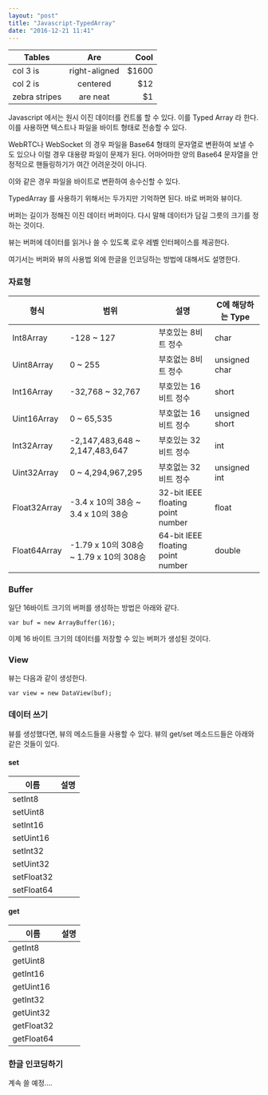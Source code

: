 ```yaml
---
layout: "post"
title: "Javascript-TypedArray"
date: "2016-12-21 11:41"
---
```


| Tables        | Are           | Cool  |
| ------------- |:-------------:| -----:|
| col 3 is      | right-aligned | $1600 |
| col 2 is      | centered      |   $12 |
| zebra stripes | are neat      |    $1 |


Javascript 에서는 원시 이진 데이터를 컨트롤 할 수 있다. 이를 Typed Array 라 한다.
이를 사용하면 텍스트나 파일을 바이트 형태로 전송할 수 있다.

WebRTC나 WebSocket 의 경우 파일을 Base64 형태의 문자열로 변환하여 보낼 수도 있으나 이럴 경우 대용량 파일이 문제가 된다. 어마어마한 양의 Base64 문자열을 안정적으로 핸들링하기가 여간 어려운것이 아니다.

이와 같은 경우 파일을 바이트로 변환하여 송수신할 수 있다.

TypedArray 를 사용하기 위해서는 두가지만 기억하면 된다. 바로 버퍼와 뷰이다.

버퍼는 길이가 정해진 이진 데이터 버퍼이다. 다시 말해 데이터가 담길 그릇의 크기를 정하는 것이다.

뷰는 버퍼에 데이터를 읽거나 쓸 수 있도록 로우 레벨 인터페이스를 제공한다.

여기서는 버퍼와 뷰의 사용법 외에 한글을 인코딩하는 방법에 대해서도 설명한다.

### 자료형
형식   |범위    |설명     |C에 해당하는 Type
----- | ----- | ----- | ------
Int8Array|-128 ~ 127|부호있는 8비트 정수|char
Uint8Array|0 ~ 255|부호없는 8비트 정수|unsigned char
Int16Array|-32,768 ~ 32,767|부호있는 16비트 정수|short
Uint16Array|0 ~ 65,535|부호없는 16비트 정수|	unsigned short
Int32Array|-2,147,483,648 ~ 2,147,483,647|	부호있는 32비트 정수|int
Uint32Array|0 ~ 4,294,967,295|부호없는 32비트 정수|unsigned int
Float32Array|-3.4 x 10의 38승 ~ 3.4 x 10의 38승|32-bit IEEE floating point number|float
Float64Array|-1.79 x 10의 308승 ~ 1.79 x 10의 308승|64-bit IEEE floating point number|double



### Buffer
일단 16바이트 크기의 버퍼를 생성하는 방법은 아래와 같다.

```
var buf = new ArrayBuffer(16);
```

이제 16 바이트 크기의 데이터를 저장할 수 있는 버퍼가 생성된 것이다.

### View
뷰는 다음과 같이 생성한다.

```
var view = new DataView(buf);
```

### 데이터 쓰기
뷰를 생성했다면, 뷰의 메소드들을 사용할 수 있다. 뷰의 get/set 메소드드들은 아래와 같은 것들이 있다.

#### set
이름|설명
-----|-----
setInt8|
setUint8|
setInt16|
setUint16|
setInt32|
setUint32|
setFloat32|
setFloat64|

#### get
이름|설명
-----|-----
getInt8|
getUint8|
getInt16|
getUint16|
getInt32|
getUint32|
getFloat32|
getFloat64|

### 한글 인코딩하기


계속 쓸 예정....
